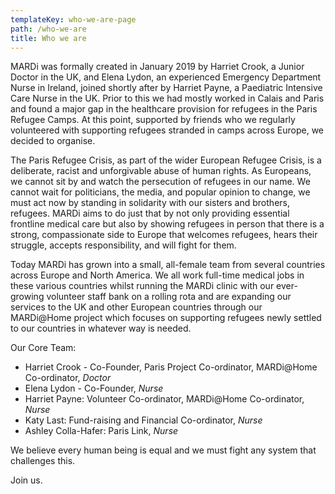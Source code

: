 ```yaml
---
templateKey: who-we-are-page
path: /who-we-are
title: Who we are
---
```

MARDi was formally created in January 2019 by Harriet Crook, a Junior Doctor in the UK, and Elena Lydon, an experienced Emergency Department Nurse in Ireland, joined shortly after by Harriet Payne, a Paediatric Intensive Care Nurse in the UK. Prior to this we had mostly worked in Calais and Paris and found a major gap in the healthcare provision for refugees in the Paris Refugee Camps. At this point, supported by friends who we regularly volunteered with supporting refugees stranded in camps across Europe, we decided to organise.

The Paris Refugee Crisis, as part of the wider European Refugee Crisis, is a deliberate, racist and unforgivable abuse of human rights. As Europeans, we cannot sit by and watch the persecution of refugees in our name. We cannot wait for politicians, the media, and popular opinion to change, we must act now by standing in solidarity with our sisters and brothers, refugees. MARDi aims to do just that by not only providing essential frontline medical care but also by showing refugees in person that there is a strong, compassionate side to Europe that welcomes refugees, hears their struggle, accepts responsibility, and will fight for them.

Today MARDi has grown into a small, all-female team from several countries across Europe and North America. We all work full-time medical jobs in these various countries whilst running the MARDi clinic with our ever-growing volunteer staff bank on a rolling rota and are expanding our services to the UK and other European countries through our MARDi@Home project which focuses on supporting refugees newly settled to our countries in whatever way is needed.

Our Core Team:

* Harriet Crook - Co-Founder, Paris Project Co-ordinator, MARDi@Home Co-ordinator, *Doctor*
* Elena Lydon - Co-Founder, *Nurse*
* Harriet Payne: Volunteer Co-ordinator, MARDi@Home Co-ordinator, *Nurse*
* Katy Last: Fund-raising and Financial Co-ordinator, *Nurse*
* Ashley Colla-Hafer: Paris Link, *Nurse*

We believe every human being is equal and we must fight any system that challenges this.

Join us.